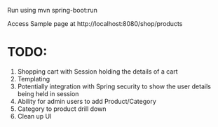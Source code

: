 Run using mvn spring-boot:run



Access Sample page at http://localhost:8080/shop/products


TODO:
=====
1.  Shopping cart with Session holding the details of a cart
2.  Templating
3.  Potentially integration with Spring security to show the user details being held in session
4.  Ability for admin users to add Product/Category
5.  Category to product drill down
6.  Clean up UI
